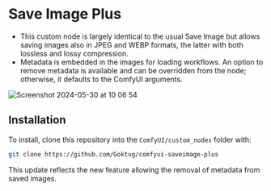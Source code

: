 # Save Image Plus

- This custom node is largely identical to the usual Save Image but allows saving images also in JPEG and WEBP formats, the latter with both lossless and lossy compression.
- Metadata is embedded in the images for loading workflows. An option to remove metadata is available and can be overridden from the node; otherwise, it defaults to the ComfyUI arguments.

![Screenshot 2024-05-30 at 10 06 54](https://github.com/Goktug/comfyui-saveimage-plus/assets/534426/d08bb984-911e-4a3c-a5cc-7a069cdc7005)


## Installation

To install, clone this repository into the `ComfyUI/custom_nodes` folder with:

```sh
git clone https://github.com/Goktug/comfyui-saveimage-plus
```

This update reflects the new feature allowing the removal of metadata from saved images.

